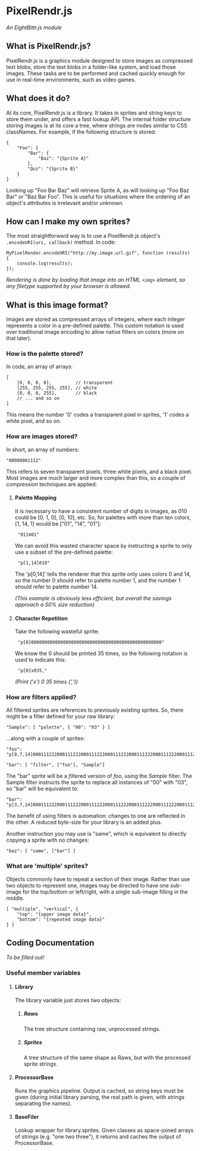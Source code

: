 # PixelRendr.js

*An EightBittr.js module*


## What is PixelRendr.js?

PixelRendr.js is a graphics module designed to store images as compressed text blobs, store the text blobs in a folder-like system, and load those images. These tasks are to be performed and cached quickly enough for use in real-time environments, such as video games.


## What does it do?

At its core, PixelRendr.js is a library. It takes in sprites and string keys to store them under, and offers a fast lookup API. The internal folder structure storing images is at its core a tree, where strings are nodes similar to CSS classNames. For example, if the following structure is stored:

    {
        "Foo": {
            "Bar": {
                "Baz": "{Sprite A}"
            },
            "Quz": "{Sprite B}"
        }
    }
    
Looking up "Foo Bar Baz" will retrieve Sprite A, as will looking up "Foo Baz Bar" or "Baz Bar Foo". This is useful for situations where the ordering of an object's attributes is irrelevant and/or unknown.


## How can I make my own sprites?

The most straightforward way is to use a PixelRendr.js object's `.encodeURI(uri, callback)` method. In code:

    MyPixelRender.encodeURI("http://my.image.url.gif", function (results) {
        console.log(results);
    });

*Rendering is done by loading that image into an HTML `<img>` element, so any filetype supported by your browser is allowed.*


## What is this image format?

Images are stored as compressed arrays of integers, where each integer represents a color in a pre-defined palette. This custom notation is used over traditional image encoding to allow native filters on colors (more on that later).

### How is the palette stored?

In code, an array of arrays:

    [
        [0, 0, 0, 0],         // transparent
        [255, 255, 255, 255], // white
        [0, 0, 0, 255],       // black
        // ... and so on
    ]

This means the number '0' codes a transparent pixel in sprites, '1' codes a white pixel, and so on.


### How are images stored?

In short, an array of numbers:

    "00000001112"

This refers to seven transparent pixels, three white pixels, and a black pixel. Most images are much larger and more complex than this, so a couple of compression techniques are applied:

1. #### Palette Mapping
    
    It is necessary to have a consistent number of digits in images, as 010 could be [0, 1, 0], [0, 10], etc. So, for palettes with more than ten colors, [1, 14, 1] would be ["01", "14", "01"]:

        "011401"

    We can avoid this wasted character space by instructing a sprite to only use a subset of the pre-defined palette:

        "p[1,14]010"

    The 'p[0,14]' tells the renderer that this sprite only uses colors 0 and 14, so the number 0 should refer to palette number 1, and the number 1 should refer to palette number 14.

    *(This example is obviously less efficient, but overall the savings approach a 50% size reduction)*

2. #### Character Repetition

    Take the following wasteful sprite:

        "p[0]0000000000000000000000000000000000000000000000000"

    We know the 0 should be printed 35 times, so the following notation is used to indicate this:

        "p[0]x035,"

    *(Print ('x') 0 35 times (','))*


### How are filters applied?

All filtered sprites are references to previously existing sprites. So, there might be a filter defined for your raw library:

    "Sample": [ "palette", { "00": "03" } ]

...along with a couple of sprites:

    "foo": "p[0,7,14]000111222000111222000111222000111222000111222000111222000111222"

    "bar": [ "filter", ["foo"], "Sample"]

The "bar" sprite will be a *filter*ed version of *foo*, using the *Sample* filter. The Sample filter instructs the sprite to replace all instances of "00" with "03", so "bar" will be equivalent to:

    "bar": "p[3,7,14]000111222000111222000111222000111222000111222000111222000111222"

The benefit of using filters is automation: changes to one are reflected in the other. A reduced byte-size for your library is an added plus.

Another instruction you may use is "same", which is equivalent to directly copying a sprite with no changes:

    "baz": [ "same", ["bar"] ]

### What are 'multiple' sprites?

Objects commonly have to repeat a section of their image. Rather than use two objects to represent one, images may be directed to have one sub-image for the top/bottom or left/right, with a single sub-image filling in the middle.

    [ "multiple", "vertical", {
        "top": "{upper image data}",
        "bottom": "{repeated image data}"
    } ]


## Coding Documentation

*To be filled out!*

### Useful member variables

1. #### Library

    The library variable just stores two objects:

    1. ##### Raws

        The tree structure containing raw, unprocessed strings.

    2. ##### Sprites

        A tree structure of the same shape as Raws, but with the processed sprite strings.

2. #### ProcessorBase

    Runs the graphics pipeline. Output is cached, so string keys must be given (during initial library parsing, the real path is given, with strings separating the names).

3. #### BaseFiler

    Lookup wrapper for library.sprites. Given classes as space-joined arrays of strings (e.g. "one two three"), it returns and caches the output of ProcessorBase.
